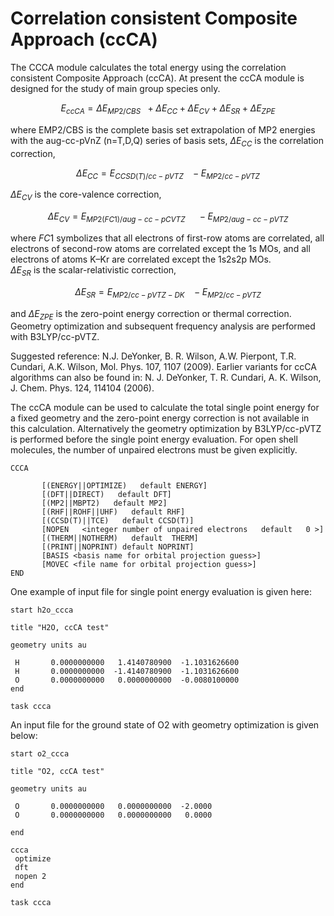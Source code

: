 # Correlation consistent Composite Approach (ccCA)

The CCCA module calculates the total energy using the correlation
consistent Composite Approach (ccCA). At present the ccCA module is
designed for the study of main group species
only.

$$E_{ccCA} = \Delta E_{MP2/CBS} \  \   + \Delta E_{CC} + \Delta E_{CV} + \Delta E_{SR} + \Delta E_{ZPE}$$

where EMP2/CBS is the complete basis set extrapolation of MP2 energies
with the aug-cc-pVnZ (n=T,D,Q) series of basis sets, $\Delta E_{CC}$ is the correlation correction,

$$\Delta E_{CC} = E_{CCSD(T)/cc-pVTZ} \  \ \  -  E_{MP2/cc-pVTZ}$$

$\Delta E_{CV}$ is the core-valence correction,

$$\Delta E_{CV} = E_{MP2(FC1)/aug-cc-pCVTZ} \  \  \  \  \   -  E_{MP2/aug-cc-pVTZ}$$

where $FC1$ symbolizes that all electrons of first-row atoms are correlated, all electrons of second-row atoms are correlated except the 1s MOs, and all electrons of atoms K–Kr are correlated except the 1s2s2p MOs.  
$\Delta E_{SR}$ is the scalar-relativistic correction,

$$\Delta E_{SR} = E_{MP2/cc-pVTZ-DK} \  \  \  -  E_{MP2/cc-pVTZ}$$

and $\Delta E_{ZPE}$ is the zero-point energy correction or thermal
correction. Geometry optimization and subsequent frequency analysis are
performed with B3LYP/cc-pVTZ.

Suggested reference: N.J. DeYonker, B. R. Wilson, A.W. Pierpont, T.R.
Cundari, A.K. Wilson, Mol. Phys. 107, 1107 (2009). Earlier variants for
ccCA algorithms can also be found in: N. J. DeYonker, T. R. Cundari, A.
K. Wilson, J. Chem. Phys. 124, 114104 (2006).

The ccCA module can be used to calculate the total single point energy
for a fixed geometry and the zero-point energy correction is not
available in this calculation. Alternatively the geometry optimization
by B3LYP/cc-pVTZ is performed before the single point energy evaluation.
For open shell molecules, the number of unpaired electrons must be given
explicitly.
```
CCCA

       [(ENERGY||OPTIMIZE)   default ENERGY] 
       [(DFT||DIRECT)   default DFT]  
       [(MP2||MBPT2)   default MP2]  
       [(RHF||ROHF||UHF)   default RHF]  
       [(CCSD(T)||TCE)   default CCSD(T)]  
       [NOPEN   <integer number of unpaired electrons   default   0 >]  
       [(THERM||NOTHERM)   default  THERM]  
       [(PRINT||NOPRINT) default NOPRINT]  
       [BASIS <basis name for orbital projection guess>]  
       [MOVEC <file name for orbital projection guess>]  
END
```
One example of input file for single point energy evaluation is given
here:
```
start h2o_ccca

title "H2O, ccCA test"

geometry units au

 H       0.0000000000   1.4140780900  -1.1031626600  
 H       0.0000000000  -1.4140780900  -1.1031626600  
 O       0.0000000000   0.0000000000  -0.0080100000
end

task ccca
```
An input file for the ground state of O2 with geometry optimization is
given below:
```
start o2_ccca

title "O2, ccCA test"

geometry units au

 O       0.0000000000   0.0000000000  -2.0000  
 O       0.0000000000   0.0000000000   0.0000

end

ccca
 optimize
 dft  
 nopen 2
end

task ccca
```
